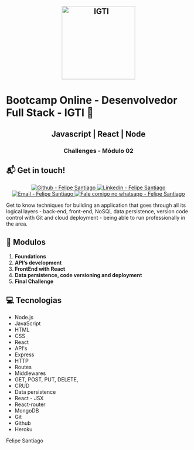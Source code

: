 <h2 align="center">

  <img alt="IGTI" src="https://res.cloudinary.com/dr05turuf/image/upload/v1591157766/bootcamp_fullstack_msogre.png" width="200px" />
  <br/>
  <h1> Bootcamp Online - Desenvolvedor Full Stack - IGTI 🚀 </h1>
</h2>

<center>

## Javascript | React | Node

### Challenges - Módulo 02

</center>

## :mailbox_with_mail: Get in touch!

<p align="center">

  <a href="https://github.com/felsantiago" target="_blank" >
    <img alt="Github - Felipe Santiago" src="https://img.shields.io/badge/Github--%23F8952D?style=social&logo=github">
  </a>
  <a href="https://www.linkedin.com/in/felipe-santiago-a7706418a/" target="_blank" >
    <img alt="Linkedin - Felipe Santiago" src="https://img.shields.io/badge/Linkedin--%23F8952D?style=social&logo=linkedin">
  </a>
  <a href="mailto:fepuss@gmail.com" target="_blank" >
    <img alt="Email - Felipe Santiago" src="https://img.shields.io/badge/Email--%23F8952D?style=social&logo=gmail">
  </a>
  <a href="https://api.whatsapp.com/send?phone=5588997143829"
        target="_blank" >
    <img alt="Fale comigo no whatsapp - Felipe Santiago" src="https://img.shields.io/badge/Whatsapp--%23F8952D?style=social&logo=whatsapp">
  </a>
</p>

Get to know techniques for building an application that goes through all its logical layers - back-end, front-end, NoSQL data persistence, version code control with Git and cloud deployment - being able to run professionally in the area.

## :scroll: Modulos

<ol>
<li><b>Foundations</b></li>
<li><b>API’s development</b></li>
<li><b>FrontEnd with React</b></li>
<li><b>Data persistence, code versioning and deployment</b></li>
<li><b>Final Challenge</b></li>
</ol>

## :computer: Tecnologias

<ul>
<li>Node.js
</li>
<li>JavaScript
</li>
<li>HTML
</li>
<li>CSS
</li>
<li>React
</li>
<li>API's
</li>
<li>Express
</li>
<li>HTTP
</li>
<li>Routes
</li>
<li>Middlewares
</li>
<li>GET, POST, PUT, DELETE,
</li>
<li>CRUD
</li>
<li>Data persistence
</li>
<li>React - JSX
</li>
<li>React-router
</li>
<li>MongoDB
</li>
<li>Git
</li>
<li>Github
</li>
<li>Heroku
</li>
</ul>

Felipe Santiago
